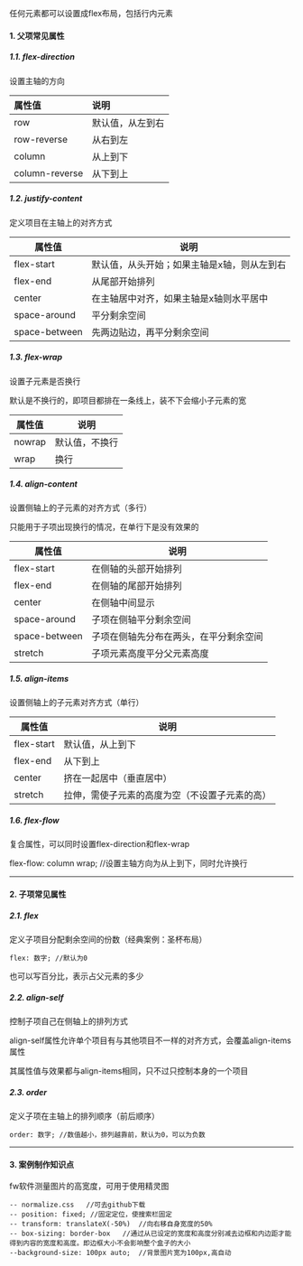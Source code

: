 任何元素都可以设置成flex布局，包括行内元素

#### 1. 父项常见属性

##### 1.1. flex-direction

设置主轴的方向

| 属性值         | 说明             |
| :------------- | :--------------- |
| row            | 默认值，从左到右 |
| row-reverse    | 从右到左         |
| column         | 从上到下         |
| column-reverse | 从下到上         |

##### 1.2. justify-content

定义项目在主轴上的对齐方式

| 属性值        | 说明                                        |
| ------------- | ------------------------------------------- |
| flex-start    | 默认值，从头开始；如果主轴是x轴，则从左到右 |
| flex-end      | 从尾部开始排列                              |
| center        | 在主轴居中对齐，如果主轴是x轴则水平居中     |
| space-around  | 平分剩余空间                                |
| space-between | 先两边贴边，再平分剩余空间                  |

##### 1.3. flex-wrap

设置子元素是否换行

默认是不换行的，即项目都排在一条线上，装不下会缩小子元素的宽

| 属性值 | 说明           |
| ------ | -------------- |
| nowrap | 默认值，不换行 |
| wrap   | 换行           |

##### 1.4. align-content

设置侧轴上的子元素的对齐方式（多行）

只能用于子项出现换行的情况，在单行下是没有效果的

| 属性值        | 说明                                   |
| ------------- | -------------------------------------- |
| flex-start    | 在侧轴的头部开始排列                   |
| flex-end      | 在侧轴的尾部开始排列                   |
| center        | 在侧轴中间显示                         |
| space-around  | 子项在侧轴平分剩余空间                 |
| space-between | 子项在侧轴先分布在两头，在平分剩余空间 |
| stretch       | 子项元素高度平分父元素高度             |

##### 1.5. align-items

设置侧轴上的子元素对齐方式（单行）

| 属性值     | 说明                                           |
| ---------- | ---------------------------------------------- |
| flex-start | 默认值，从上到下                               |
| flex-end   | 从下到上                                       |
| center     | 挤在一起居中（垂直居中）                       |
| stretch    | 拉伸，需使子元素的高度为空（不设置子元素的高） |

##### 1.6. flex-flow

复合属性，可以同时设置flex-direction和flex-wrap

flex-flow: column wrap;  //设置主轴方向为从上到下，同时允许换行

---

#### 2. 子项常见属性

##### 2.1. flex

定义子项目分配剩余空间的份数（经典案例：圣杯布局）

`flex: 数字; //默认为0`

也可以写百分比，表示占父元素的多少

##### 2.2. align-self

控制子项自己在侧轴上的排列方式

align-self属性允许单个项目有与其他项目不一样的对齐方式，会覆盖align-items属性

其属性值与效果都与align-items相同，只不过只控制本身的一个项目

##### 2.3. order

定义子项在主轴上的排列顺序（前后顺序）

`order: 数字; //数值越小，排列越靠前，默认为0，可以为负数`

---

#### 3. 案例制作知识点

fw软件测量图片的高宽度，可用于使用精灵图

```
-- normalize.css   //可去github下载
-- position: fixed;	//固定定位，使搜索栏固定
-- transform: translateX(-50%)	//向右移自身宽度的50%
-- box-sizing: border-box	//通过从已设定的宽度和高度分别减去边框和内边距才能得到内容的宽度和高度。即边框大小不会影响整个盒子的大小
--background-size: 100px auto;	//背景图片宽为100px,高自动
```

